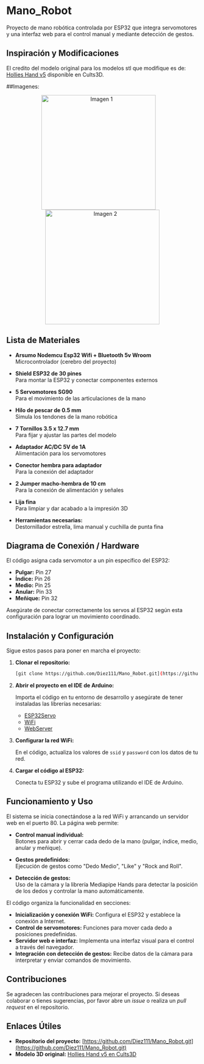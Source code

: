 # Mano_Robot

Proyecto de mano robótica controlada por ESP32 que integra servomotores y una interfaz web para el control manual y mediante detección de gestos.

## Inspiración y Modificaciones

El credito del modelo original para los modelos stl que modifique es de: [Hollies Hand v5](https://cults3d.com/es/modelo-3d/artilugios/hollies-hand-v5) disponible en Cults3D.

##Imagenes:

<p align="center">
  <img src="https://github.com/user-attachments/assets/d705841f-3815-4530-8865-b5ce89e2c14d" alt="Imagen 1" width="300" style="margin-right:20px;">
  <img src="https://github.com/user-attachments/assets/059bc291-7ca6-446f-8c29-0effd70c1082" alt="Imagen 2" width="300">
</p>

## Lista de Materiales

- **Arsumo Nodemcu Esp32 Wifi + Bluetooth 5v Wroom**  
  Microcontrolador (cerebro del proyecto)

- **Shield ESP32 de 30 pines**  
  Para montar la ESP32 y conectar componentes externos

- **5 Servomotores SG90**  
  Para el movimiento de las articulaciones de la mano

- **Hilo de pescar de 0.5 mm**  
  Simula los tendones de la mano robótica

- **7 Tornillos 3.5 x 12.7 mm**  
  Para fijar y ajustar las partes del modelo

- **Adaptador AC/DC 5V de 1A**  
  Alimentación para los servomotores

- **Conector hembra para adaptador**  
  Para la conexión del adaptador

- **2 Jumper macho-hembra de 10 cm**  
  Para la conexión de alimentación y señales

- **Lija fina**  
  Para limpiar y dar acabado a la impresión 3D

- **Herramientas necesarias:**  
  Destornillador estrella, lima manual y cuchilla de punta fina

## Diagrama de Conexión / Hardware

El código asigna cada servomotor a un pin específico del ESP32:

- **Pulgar:** Pin 27  
- **Índice:** Pin 26  
- **Medio:** Pin 25  
- **Anular:** Pin 33  
- **Meñique:** Pin 32  

Asegúrate de conectar correctamente los servos al ESP32 según esta configuración para lograr un movimiento coordinado.

## Instalación y Configuración

Sigue estos pasos para poner en marcha el proyecto:

1. **Clonar el repositorio:**

   ```bash
   [git clone https://github.com/Diez111/Mano_Robot.git](https://github.com/Diez111/Mano_Robot.git)
   ```

2. **Abrir el proyecto en el IDE de Arduino:**

   Importa el código en tu entorno de desarrollo y asegúrate de tener instaladas las librerías necesarias:
   
   - [ESP32Servo](https://github.com/jkb-git/ESP32Servo)
   - [WiFi](https://www.arduino.cc/en/Reference/WiFi)
   - [WebServer](https://www.arduino.cc/en/Reference/WebServer)

3. **Configurar la red WiFi:**

   En el código, actualiza los valores de `ssid` y `password` con los datos de tu red.

4. **Cargar el código al ESP32:**

   Conecta tu ESP32 y sube el programa utilizando el IDE de Arduino.

## Funcionamiento y Uso

El sistema se inicia conectándose a la red WiFi y arrancando un servidor web en el puerto 80. La página web permite:

- **Control manual individual:**  
  Botones para abrir y cerrar cada dedo de la mano (pulgar, índice, medio, anular y meñique).

- **Gestos predefinidos:**  
  Ejecución de gestos como "Dedo Medio", "Like" y "Rock and Roll".

- **Detección de gestos:**  
  Uso de la cámara y la librería Mediapipe Hands para detectar la posición de los dedos y controlar la mano automáticamente.

El código organiza la funcionalidad en secciones:
- **Inicialización y conexión WiFi:** Configura el ESP32 y establece la conexión a Internet.
- **Control de servomotores:** Funciones para mover cada dedo a posiciones predefinidas.
- **Servidor web e interfaz:** Implementa una interfaz visual para el control a través del navegador.
- **Integración con detección de gestos:** Recibe datos de la cámara para interpretar y enviar comandos de movimiento.

## Contribuciones

Se agradecen las contribuciones para mejorar el proyecto. Si deseas colaborar o tienes sugerencias, por favor abre un *issue* o realiza un *pull request* en el repositorio.

## Enlaces Útiles

- **Repositorio del proyecto:** [https://github.com/Diez111/Mano_Robot.git](https://github.com/Diez111/Mano_Robot.git)
- **Modelo 3D original:** [Hollies Hand v5 en Cults3D](https://cults3d.com/es/modelo-3d/artilugios/hollies-hand-v5)
